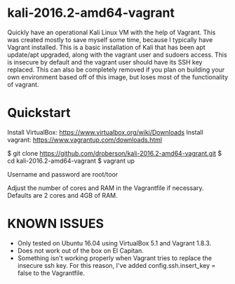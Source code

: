 # kali-2016.2-amd64-vagrant
Quickly have an operational Kali Linux VM with the help of Vagrant. This was
created mostly to save myself some time, because I typically have Vagrant 
installed. This is a basic installation of Kali that has been apt update/apt
upgraded, along with the vagrant user and sudoers access. This is insecure
by default and the vagrant user should have its SSH key replaced. This can
also be completely removed if you plan on building your own environment based
off of this image, but loses most of the functionality of vagrant.

# Quickstart
Install VirtualBox: https://www.virtualbox.org/wiki/Downloads
Install vagrant: https://www.vagrantup.com/downloads.html

$ git clone https://github.com/droberson/kali-2016.2-amd64-vagrant.git
$ cd kali-2016.2-amd64-vagrant
$ vagrant up

Username and password are root/toor

Adjust the number of cores and RAM in the Vagrantfile if necessary. Defaults
are 2 cores and 4GB of RAM.

# KNOWN ISSUES
- Only tested on Ubuntu 16.04 using VirtualBox 5.1 and Vagrant 1.8.3.
- Does not work out of the box on El Capitan.
- Something isn't working properly when Vagrant tries to replace the insecure ssh key. For this reason, I've added config.ssh.insert_key = false to the Vagrantfile.

